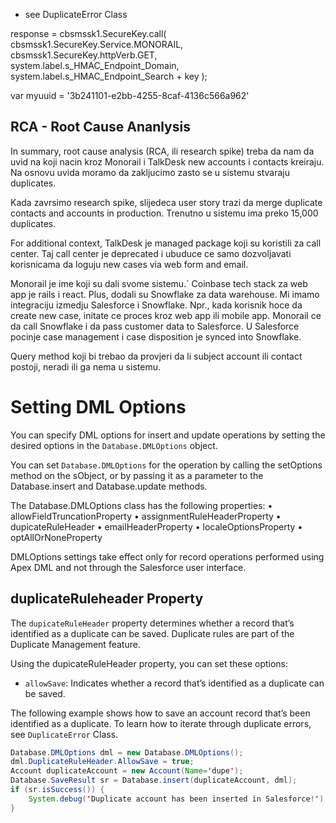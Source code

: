* see DuplicateError Class

response = cbsmssk1.SecureKey.call(
               cbsmssk1.SecureKey.Service.MONORAIL,
               cbsmssk1.SecureKey.httpVerb.GET,
               system.label.s_HMAC_Endpoint_Domain,
               system.label.s_HMAC_Endpoint_Search + key
           );

var myuuid = '3b241101-e2bb-4255-8caf-4136c566a962'

## RCA - Root Cause Ananlysis
In summary, root cause analysis (RCA, ili research spike) treba da nam da uvid na koji nacin kroz Monorail i TalkDesk new accounts i contacts kreiraju.  Na osnovu uvida moramo da zakljucimo zasto se u sistemu stvaraju duplicates.

Kada zavrsimo research spike, slijedeca user story trazi da merge duplicate contacts and accounts in production. Trenutno u sistemu ima preko 15,000 duplicates.

For additional context, TalkDesk je managed package koji su koristili za call center.  Taj call center je deprecated i ubuduce ce samo dozvoljavati korisnicama da loguju new cases via web form and email.

Monorail je ime koji su dali svome sistemu.`  Coinbase tech stack za web app je rails i react.  Plus, dodali su Snowflake za data warehouse.  Mi imamo integraciju izmedju Salesforce i Snowflake.  Npr., kada korisnik hoce da create new case, initate ce proces kroz web app ili mobile app.  Monorail ce da call Snowflake i da pass customer data to Salesforce.  U Salesforce pocinje case management i case disposition je synced into Snowflake.

Query method koji bi trebao da provjeri da li subject account ili contact postoji, neradi ili ga nema u sistemu.

# Setting DML Options
You can specify DML options for insert and update operations by setting the desired options in the `Database.DMLOptions` object.

You can set `Database.DMLOptions` for the operation by calling the setOptions method on the sObject, or by passing it as a parameter to the Database.insert and Database.update methods.

The Database.DMLOptions class has the following properties:
• allowFieldTruncationProperty
• assignmentRuleHeaderProperty
• dupicateRuleHeader
• emailHeaderProperty
• localeOptionsProperty
• optAllOrNoneProperty

DMLOptions settings take effect only for record operations performed using Apex DML and not through the Salesforce user interface.

## duplicateRuleheader Property
The `dupicateRuleHeader` property determines whether a record that’s identified as a duplicate can be saved. Duplicate rules are part of the Duplicate Management feature.

Using the dupicateRuleHeader property, you can set these options:
* `allowSave`: Indicates whether a record that’s identified as a duplicate can be saved.

The following example shows how to save an account record that’s been identified as a duplicate. To learn how to iterate through duplicate errors, see `DuplicateError` Class.
```java
Database.DMLOptions dml = new Database.DMLOptions();
dml.DuplicateRuleHeader.AllowSave = true;
Account duplicateAccount = new Account(Name='dupe');
Database.SaveResult sr = Database.insert(duplicateAccount, dml);
if (sr.isSuccess()) {
    System.debug('Duplicate account has been inserted in Salesforce!');
}
```

